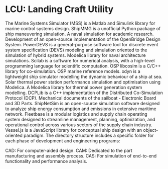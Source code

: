 # LCU: Landing Craft Utility

The Marine Systems Simulator (MSS) is a Matlab and Simulink library for marine control systems design. ShipMMG is a unofficial Python package of ship maneuvering simulation. A naval simulation for academic research. Development of an open-source implementation of the OpenBridge Design System. PowerDEVS is a general-purpose software tool for discrete event system specification (DEVS) modeling and simulation oriented to the simulation of hybrid systems. Modelica library for naval architecture simulations. Scilab is a software for numerical analysis, with a high-level programming language for scientific computation. OSP libcosim is a C/C++ library for co-simulation. OSP marine reference models. xdyn is a lightweight ship simulator modelling the dynamic behaviour of a ship at sea. Solar thermal power station performance simulation and optimisation using Modelica. A Modelica library for thermal power generation system modelling. DCPLib is a C++ implementation of the Distributed Co-Simulation Protocol (DCP). Mechanical documents of the sailboat - Electronic Board and 3D Parts. ShipNetSim is an open-source simulation software designed to analyze ship energy consumption and emissions in extensive maritime network. Fleetbase is a modular logistics and supply chain operating system designed to streamline management, planning, optimization, and operational control across various sectors of the supply chain industry. Vessel.js is a JavaScript library for conceptual ship design with an object-oriented paradigm. The directory structure includes a specific folder for each phase of development and engineering programs:

CAD: For computer-aided design.
CAM: Dedicated to the part manufacturing and assembly process.
CAS: For simulation of end-to-end functionality and performance analysis.